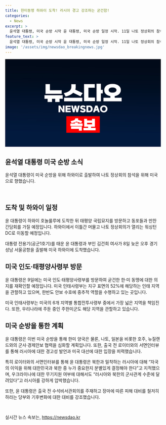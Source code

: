 ```yaml
---
title: 한미동맹 하와이 도착! 러시아 경고 강조하는 굳건함!
categories:
  - News
excerpt: >
  윤석열 대통령, 미국 순방 시작 윤 대통령, 미국 순방 일정 시작. 11일 나토 정상회의 참석 예정. 북대서양조약기구(NATO) 정상회의 참석 전, 외신과의 인터뷰에서 미국과의 동맹 강조. 윤 대통령은 러시아에 대한 경고성 발언도 전했고, 미국 호놀룰루에 도착해 태평양 국립묘지 방문 및 동포 간담회 예정. 인태사령부 방문을 통해 한·미 동맹 재확인할 예정. 미국 대선과 기후변화 관련 당부도 전했다.
feature_text: >
  윤석열 대통령, 미국 순방 시작 윤 대통령, 미국 순방 일정 시작. 11일 나토 정상회의 참석 예정. 북대서양조약기구(NATO) 정상회의 참석 전, 외신과의 인터뷰에서 미국과의 동맹 강조. 윤 대통령은 러시아에 대한 경고성 발언도 전했고, 미국 호놀룰루에 도착해 태평양 국립묘지 방문 및 동포 간담회 예정. 인태사령부 방문을 통해 한·미 동맹 재확인할 예정. 미국 대선과 기후변화 관련 당부도 전했다.
image: '/assets/img/newsdao_breakingnews.jpg'
---
```


<p><img src="/assets/img/newsdao_breakingnews.jpg" alt="flaretime 속보" /></p>

<h2 data-ke-size="size26">윤석열 대통령 미국 순방 소식</h2>

<p>윤석열 대통령이 미국 순방을 위해 하와이로 출발하여 나토 정상회의 참석을 위해 미국으로 향했습니다.</p>

<p data-ke-size="size16">&#8203;</p>

<h2 data-ke-size="size24">도착 및 하와이 일정</h2>

<p>윤 대통령이 하와이 호놀룰루에 도착한 뒤 태평양 국립묘지를 방문하고 동포들과 만찬 간담회를 가질 예정입니다. 하와이에서 이틀간 머물고 나토 정상회의가 열리는 워싱턴DC로 이동할 예정입니다.</p>

<p data-ke-size="size16">대통령 전용기(공군1호기)를 태운 윤 대통령과 부인 김건희 여사가 8일 늦은 오후 경기 성남 서울공항을 출발해 미국 하와이에 도착했습니다.</p>

<h2 data-ke-size="size24">미국 인도·태평양사령부 방문</h2>

<p>윤 대통령은 9일에는 미국 인도·태평양사령부를 방문하여 굳건한 한·미 동맹에 대한 의지를 재확인할 예정입니다. 미국 인태사령부는 지구 표면의 52%에 해당하는 인태 지역을 관할하고 있으며, 한반도 안보 수호에 중추적 역할을 수행하고 있는 곳입니다.</p>

<p data-ke-size="size16">미국 인태사령부는 미국의 6개 지역별 통합전투사령부 중에서 가장 넓은 지역을 책임진다. 또한, 우리나라에 주둔 중인 주한미군도 해당 지역을 관할하고 있습니다.</p>

<h2 data-ke-size="size24">미국 순방을 통한 계획</h2>

<p>윤 대통령은 이번 미국 순방을 통해 한미 양국은 물론, 나토, 일본을 비롯한 호주, 뉴질랜드와의 군사·경제안보 협력을 심화할 계획입니다. 또한, 출국 전 로이터와의 서면인터뷰를 통해 러시아에 대한 경고성 발언과 미국 대선에 대한 입장을 피력했습니다.</p>

<p data-ke-size="size16">특히 로이터와의 서면인터뷰를 통해 윤 대통령은 북한과 밀착하는 러시아에 대해 “자국의 이익을 위해 대한민국과 북한 중 누가 중요한지 분별있게 결정해야 한다”고 지적했으며, 우크라이나에 대한 무기지원 여부에 대해서도 “러시아와 북한의 군사관계 수준에 달려있다”고 러시아를 강하게 압박했습니다.</p>

<p data-ke-size="size16">또한, 윤 대통령은 출국 전 수석비서관회의를 주재하고 장마에 따른 피해 대비를 철저히 하라는 당부와 기후변화에 대한 대비를 강조했습니다.</p>

<p data-ke-size="size16">&#8203;</p>
실시간 뉴스 속보는, <a href="https://newsdao.kr" rel="dofollow">https://newsdao.kr</a>



